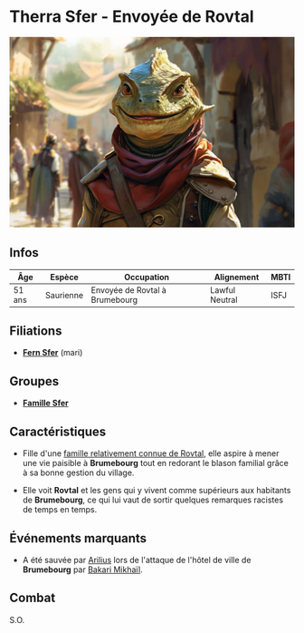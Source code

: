 # Therra Sfer - Envoyée de Rovtal

![Therra Sfer](../../../_images/envoyée.png)

## Infos 

| Âge | Espèce | Occupation | Alignement | MBTI |
| --- | ------ | ---------- | ---------- | ---- |
| 51 ans | Saurienne | Envoyée de Rovtal à Brumebourg | Lawful Neutral | ISFJ |

## Filiations
* [**Fern Sfer**](./Fern_Sfer.md) (mari)

## Groupes 
* [**Famille Sfer**](../ROVTAL/GROUPES/Famille_Sfer.md)

## Caractéristiques
* Fille d'une [famille relativement connue de Rovtal](../ROVTAL/GROUPES/Famille_Sfer.md),  elle aspire à mener une vie paisible à **Brumebourg** tout en redorant le blason familial grâce à sa bonne gestion du village.

* Elle voit **Rovtal** et les gens qui y vivent comme supérieurs aux habitants de **Brumebourg**, ce qui lui vaut de sortir quelques remarques racistes de temps en temps. 

## Événements marquants
* A été sauvée par [Arilius](../Arilius.md) lors de l'attaque de l'hôtel de ville de **Brumebourg** par [Bakari Mikhaïl](../ENFANTS_DE_LA_RUE/Bakari_Mikhail.md).

## Combat
S.O.